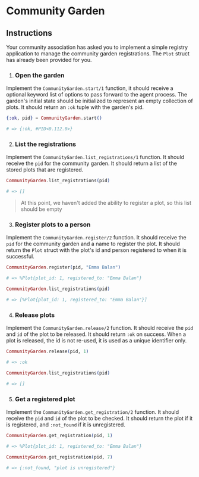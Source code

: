 # Community Garden

## Instructions

Your community association has asked you to implement a simple registry application to manage the community garden registrations. The `Plot` struct has already been provided for you.

1. ### Open the garden

Implement the `CommunityGarden.start/1` function, it should receive a optional keyword list of options to pass forward to the agent process. The garden's initial state should be initialized to represent an empty collection of plots. It should return an `:ok` tuple with the garden's pid.

```elixir
{:ok, pid} = CommunityGarden.start()

# => {:ok, #PID<0.112.0>}
```

2. ### List the registrations

Implement the `CommunityGarden.list_registrations/1` function. It should receive the `pid` for the community garden. It should return a list of the stored plots that are registered.

```elixir
CommunityGarden.list_registrations(pid)

# => []
```

> At this point, we haven't added the ability to register a plot, so this list should be empty

3. ### Register plots to a person

Implement the `CommunityGarden.register/2` function. It should receive the `pid` for the community garden and a name to register the plot. It should return the `Plot` struct with the plot's id and person registered to when it is successful.

```elixir
CommunityGarden.register(pid, "Emma Balan")

# => %Plot{plot_id: 1, registered_to: "Emma Balan"}

CommunityGarden.list_registrations(pid)

# => [%Plot{plot_id: 1, registered_to: "Emma Balan"}]
```

4. ### Release plots

Implement the `CommunityGarden.release/2` function. It should receive the `pid` and `id` of the plot to be released. It should return `:ok` on success. When a plot is released, the id is not re-used, it is used as a unique identifier only.

```elixir
CommunityGarden.release(pid, 1)

# => :ok

CommunityGarden.list_registrations(pid)

# => []
```

5. ### Get a registered plot

Implement the `CommunityGarden.get_registration/2` function. It should receive the `pid` and `id` of the plot to be checked. It should return the plot if it is registered, and `:not_found` if it is unregistered.

```elixir
CommunityGarden.get_registration(pid, 1)

# => %Plot{plot_id: 1, registered_to: "Emma Balan"}

CommunityGarden.get_registration(pid, 7)

# => {:not_found, "plot is unregistered"}
```
